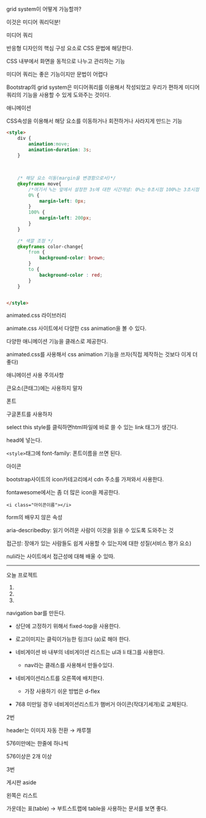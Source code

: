 grid system이 어떻게 가능할까?

이것은 미디어 쿼리덕분!





미디어 쿼리

반응형 디자인의 핵심 구성 요소로 CSS 문법에 해당한다.

CSS 내부에서 화면을 동적으로 나누고 관리하는 기능

미디어 쿼리는 좋은 기능이지만 문법이 어렵다 

Bootstrap의 grid system은 미디어쿼리를 이용해서 작성되었고 우리가 편하게 미디어쿼리의 기능을 사용할 수 있게 도와주는 것이다.





애니메이션

CSS속성을 이용해서 해당 요소를 이동하거나 회전하거나 사라지게 만드는 기능

```HTML
<style>
    div {
        animation:move;
        animation-duration: 3s;
    }
    
    
    
    /* 해당 요소 이동(margin을 변경함으로서)*/
    @keyframes move{
        /*여기서 %는 앞에서 설정한 3s에 대한 시간개념: 0%는 0초시점 100%는 3초시점 */
        0% {
            margin-left: 0px;   
        }
        100% {
			margin-left: 200px;
        }    
    }
    
    /* 색깔 조정 */
    @keyframes color-change{
        from {
            background-color: brown;
        }
        to {
            background-color : red;
        }
    }


</style>

```



animated.css 라이브러리 

animate.css 사이트에서 다양한 css animation을 볼 수 있다.

다양한 애니메이션 기능을 클래스로 제공한다.

animated.css를 사용해서 css animation 기능을 쓰자(직접 제작하는 것보다 이게 더 좋다)





애니메이션 사용 주의사항

큰요소(큰태그)에는 사용하지 말자







폰트

구글폰트를 사용하자

select this style를 클릭하면html파일에 바로 쓸 수 있는 link 태그가 생긴다.

head에 넣는다.

`<style>`태그에 font-family: 폰트이름을 쓰면 된다.





아이콘

bootstrap사이트의 icon카테고리에서 cdn 주소를 가져와서 사용한다.

fontawesome에서는 좀 더 많은 icon을 제공한다.

`<i class="아이콘이름"></i>`

 





form의 배우지 않은 속성

aria-describedby: 읽기 어려운 사람이 이것을 읽을 수 있도록 도와주는 것



접근성: 장애가 있는 사람들도 쉽게 사용할 수 있는지에 대한 성질(서비스 평가 요소)

nuli라는 사이트에서 접근성에 대해 배울 수 있따.





---

오늘 프로젝트

1.

2.

3.





navigation bar를 만든다.

* 상단에 고정하기 위해서 fixed-top을 사용한다.
* 로고이미지는 클릭이가능한 링크다 (a)로 해야 한다.
* 네비게이션 바 내부의 네비게이션 리스트는 ul과 li 태그를 사용한다.
  * nav라는 클래스를 사용해서 만들수있다. 
* 네비게이션리스트를 오른쪽에 배치한다. 
  * 가장 사용하기 쉬운 방법은 d-flex

* 768 미만일 경우 네비게이션리스트가 햄버거 아이콘(작대기세개)로 교체된다.



2번



header는 이미지 자동 전환 → 캐루젤

576미만에는 한줄에 하나씩

576이상은 2개 이상





3번

게시판 aside

왼쪽은 리스트

가운데는 표(table)  → 부트스트랩에 table을 사용하는 문서를 보면 좋다.



